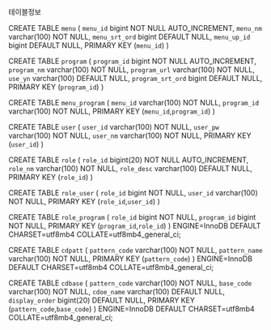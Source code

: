 테이블정보

CREATE TABLE `menu` (
  `menu_id` bigint NOT NULL AUTO_INCREMENT,
  `menu_nm` varchar(100) NOT NULL,
  `menu_srt_ord` bigint DEFAULT NULL,
  `menu_up_id` bigint DEFAULT NULL,
  PRIMARY KEY (`menu_id`)
)

CREATE TABLE `program` (
  `program_id` bigint NOT NULL AUTO_INCREMENT,
  `program_nm` varchar(100) NOT NULL,
  `program_url` varchar(100) NOT NULL,
  `use_yn` varchar(100) DEFAULT NULL,
  `program_srt_ord` bigint DEFAULT NULL,
  PRIMARY KEY (`program_id`)
)

CREATE TABLE `menu_program` (
`menu_id` varchar(100) NOT NULL,
`program_id` varchar(100) NOT NULL,
PRIMARY KEY (`menu_id`,`program_id`)
)

CREATE TABLE `user` (
`user_id` varchar(100) NOT NULL,
`user_pw` varchar(100) NOT NULL,
`user_nm` varchar(100) NOT NULL,
PRIMARY KEY (`user_id`)
)

CREATE TABLE `role` (
`role_id` bigint(20) NOT NULL AUTO_INCREMENT,
`role_nm` varchar(100) NOT NULL,
`role_desc` varchar(100) DEFAULT NULL,
PRIMARY KEY (`role_id`)
)

CREATE TABLE `role_user` (
`role_id` bigint NOT NULL,
`user_id` varchar(100) NOT NULL,
PRIMARY KEY (`role_id`,`user_id`)
)

CREATE TABLE `role_program` (
`role_id` bigint NOT NULL,
`program_id` bigint NOT NULL,
PRIMARY KEY (`program_id`,`role_id`)
) ENGINE=InnoDB DEFAULT CHARSET=utf8mb4 COLLATE=utf8mb4_general_ci;

CREATE TABLE `cdpatt` (
`pattern_code` varchar(100) NOT NULL,
`pattern_name` varchar(100) NOT NULL,
PRIMARY KEY (`pattern_code`)
) ENGINE=InnoDB DEFAULT CHARSET=utf8mb4 COLLATE=utf8mb4_general_ci;

CREATE TABLE `cdbase` (
`pattern_code` varchar(100) NOT NULL,
`base_code` varchar(100) NOT NULL,
`cdoe_name` varchar(100) DEFAULT NULL,
`display_order` bigint(20) DEFAULT NULL,
PRIMARY KEY (`pattern_code`,`base_code`)
) ENGINE=InnoDB DEFAULT CHARSET=utf8mb4 COLLATE=utf8mb4_general_ci;